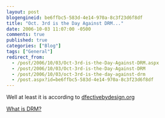 ```yaml
---
layout: post
blogengineid: be6ffbc5-583d-4e14-970a-8c3f23d6f8df
title: "Oct. 3rd is the Day Against DRM..."
date: 2006-10-03 11:07:00 -0500
comments: true
published: true
categories: ["Blog"]
tags: ["General"]
redirect_from: 
  - /post/2006/10/03/Oct-3rd-is-the-Day-Against-DRM.aspx
  - /post/2006/10/03/Oct-3rd-is-the-Day-Against-DRM
  - /post/2006/10/03/oct-3rd-is-the-day-against-drm
  - /post.aspx?id=be6ffbc5-583d-4e14-970a-8c3f23d6f8df
---
```

<!-- more -->

Well at least it is according to <A href="http://defectivebydesign.org/en/blog/ten_things_for_oct3">dfectivebydesign.org</A>

<A href="http://defectivebydesign.org/en/what_is_drm_digital_restrictions_management">What is DRM?</A>
